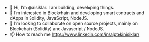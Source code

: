 - 👋 Hi, I’m @aisiklar. I am building, developing things.
- 👀 I’m interested in Blockchain and developing smart contracts and dApps in Solidity, JavaScript, NodeJS.
- 💞️ I’m looking to collaborate on open source projects, mainly on Blockchain (Solidity) and Javascript / NodeJS.
- 📫 How to reach me https://www.linkedin.com/in/alptekinisiklar/ 
<!---
aisiklar/aisiklar is a ✨ special ✨ repository because its `README.md` (this file) appears on your GitHub profile.
You can click the Preview link to take a look at your changes.
--->
